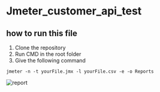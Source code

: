 # Jmeter_customer_api_test

## how to run this file

1. Clone the repository
2. Run CMD in the root folder
3. Give the following command


```
jmeter -n -t yourFile.jmx -l yourFile.csv -e -o Reports 
```
![report](https://user-images.githubusercontent.com/38077468/147891181-c6e7ca0c-6397-49cd-9f0c-d364908d070b.PNG)
